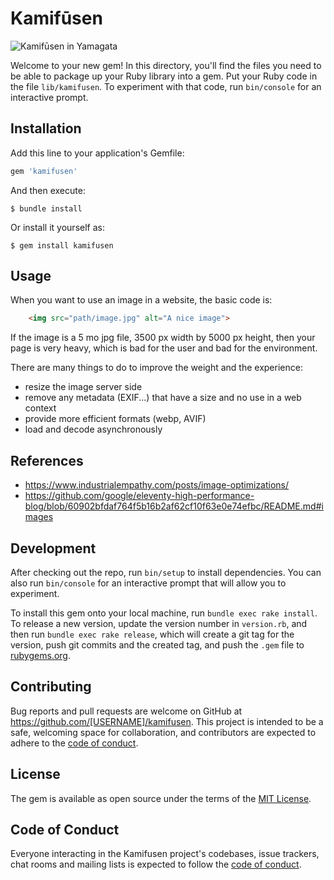 # Kamifūsen

![Kamifūsen in Yamagata](https://upload.wikimedia.org/wikipedia/commons/thumb/0/0d/%E4%B8%AD%E6%B4%A5%E5%B7%9D%E9%9B%AA%E3%81%BE%E3%81%A4%E3%82%8A.jpg/1024px-%E4%B8%AD%E6%B4%A5%E5%B7%9D%E9%9B%AA%E3%81%BE%E3%81%A4%E3%82%8A.jpg)

Welcome to your new gem! In this directory, you'll find the files you need to be able to package up your Ruby library into a gem. Put your Ruby code in the file `lib/kamifusen`. To experiment with that code, run `bin/console` for an interactive prompt.

## Installation

Add this line to your application's Gemfile:

```ruby
gem 'kamifusen'
```

And then execute:

    $ bundle install

Or install it yourself as:

    $ gem install kamifusen

## Usage

When you want to use an image in a website, the basic code is:

```html
    <img src="path/image.jpg" alt="A nice image">
```

If the image is a 5 mo jpg file, 3500 px width by 5000 px height, then your page is very heavy, which is bad for the user and bad for the environment.

There are many things to do to improve the weight and the experience:
- resize the image server side
- remove any metadata (EXIF...) that have a size and no use in a web context
- provide more efficient formats (webp, AVIF)
- load and decode asynchronously  



## References

- https://www.industrialempathy.com/posts/image-optimizations/
- https://github.com/google/eleventy-high-performance-blog/blob/60902bfdaf764f5b16b2af62cf10f63e0e74efbc/README.md#images

## Development

After checking out the repo, run `bin/setup` to install dependencies. You can also run `bin/console` for an interactive prompt that will allow you to experiment.

To install this gem onto your local machine, run `bundle exec rake install`. To release a new version, update the version number in `version.rb`, and then run `bundle exec rake release`, which will create a git tag for the version, push git commits and the created tag, and push the `.gem` file to [rubygems.org](https://rubygems.org).

## Contributing

Bug reports and pull requests are welcome on GitHub at https://github.com/[USERNAME]/kamifusen. This project is intended to be a safe, welcoming space for collaboration, and contributors are expected to adhere to the [code of conduct](https://github.com/[USERNAME]/kamifusen/blob/master/CODE_OF_CONDUCT.md).

## License

The gem is available as open source under the terms of the [MIT License](https://opensource.org/licenses/MIT).

## Code of Conduct

Everyone interacting in the Kamifusen project's codebases, issue trackers, chat rooms and mailing lists is expected to follow the [code of conduct](https://github.com/[USERNAME]/kamifusen/blob/master/CODE_OF_CONDUCT.md).
